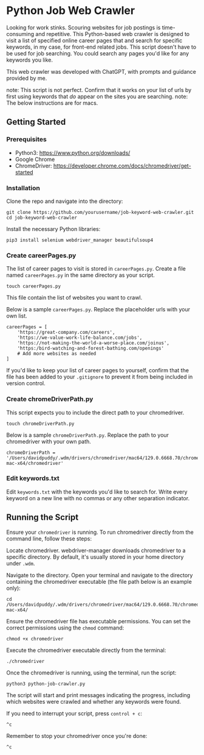 # Python Job Web Crawler

Looking for work stinks. Scouring websites for job postings is time-consuming and repetitive. This Python-based web crawler is designed to visit a list of specified online career pages that and search for specific keywords, in my case, for front-end related jobs. This script doesn't have to be used for job searching. You could search any pages you'd like for any keywords you like.

This web crawler was developed with ChatGPT, with prompts and guidance provided by me.

note: This script is not perfect. Confirm that it works on your list of urls by first using keywords that _do_ appear on the sites you are searching.
note: The below instructions are for macs.

## Getting Started

### Prerequisites
- Python3: https://www.python.org/downloads/
- Google Chrome
- ChromeDriver: https://developer.chrome.com/docs/chromedriver/get-started

### Installation
Clone the repo and navigate into the directory:

```
git clone https://github.com/yourusername/job-keyword-web-crawler.git
cd job-keyword-web-crawler
```

Install the necessary Python libraries:
```
pip3 install selenium webdriver_manager beautifulsoup4
```

### Create careerPages.py
The list of career pages to visit is stored in `careerPages.py`.
Create a file named `careerPages.py` in the same directory as your script. 

```
touch careerPages.py
```

This file contain the list of websites you want to crawl. 

Below is a sample `careerPages.py`. Replace the placeholder urls with your own list.

```
careerPages = [
    'https://great-company.com/careers',
    'https://we-value-work-life-balance.com/jobs',
    'https://not-making-the-world-a-worse-place.com/joinus',
    'https:/bird-watching-and-forest-bathing.com/openings'
    # Add more websites as needed
]
```

If you'd like to keep your list of career pages to yourself, confirm that the file has been added to your `.gitignore` to prevent it from being included in version control.

### Create chromeDriverPath.py

This script expects you to include the direct path to your chromedriver.
```
touch chromeDriverPath.py
```

Below is a sample `chromeDriverPath.py`. Replace the path to your chromedriver with your own path.
```
chromeDriverPath = '/Users/davidpuddy/.wdm/drivers/chromedriver/mac64/129.0.6668.70/chromedriver-mac-x64/chromedriver'
```

### Edit keywords.txt
Edit `keywords.txt` with the keywords you'd like to search for. Write every keyword on a new line with no commas or any other separation indicator.

## Running the Script

Ensure your `chromedriver` is running.
To run chromedriver directly from the command line, follow these steps:

Locate chromedriver.
webdriver-manager downloads chromedriver to a specific directory. By default, it's usually stored in your home directory under `.wdm`.

Navigate to the directory.
Open your terminal and navigate to the directory containing the chromedriver executable (the file path below is an example only):
```
cd /Users/davidpuddy/.wdm/drivers/chromedriver/mac64/129.0.6668.70/chromedriver-mac-x64/
```

Ensure the chromedriver file has executable permissions. You can set the correct permissions using the `chmod` command:
```
chmod +x chromedriver
```

Execute the chromedriver executable directly from the terminal:
```
./chromedriver
```

Once the chromedriver is running, using the terminal, run the script:

```
python3 python-job-crawler.py
```
The script will start and print messages indicating the progress, including which websites were crawled and whether any keywords were found.

If you need to interrupt your script, press `control + c`:
```
^c
```

Remember to stop your chromedriver once you're done:
```
^c
```
